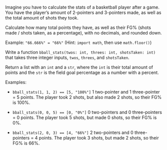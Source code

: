 
Imagine you have to calculate the stats of a basketball player after a game. You have the player’s amount of 2-pointers and 3-pointers made, as well as the total amount of shots they took. 

Calculate how many total points they have, as well as their FG% (shots made / shots taken, as a percentage), with no decimals, and rounded down. 

Example: `"66.666%" = "66%"`
(Hint: `import math`, then use `math.floor()`)

Write a function `bball_stats(twos: int, threes: int, shotsTaken: int)` that takes three integer inputs, `twos`, `threes`, and `shotsTaken`.

Return a list with an `int` and a `str`, where the `int` is their total amount of points and the `str` is the field goal percentage as a number with a percent. 

Examples:

- `bball_stats(1, 1, 2) == [5, "100%"]`
1 two-pointer and 1 three-pointer = 5 points. The player took 2 shots, but also made 2 shots, so their FG% is 100%.

- `bball_stats(0, 0, 5) == [0, "0%"]`
0 two-pointers and 0 three-pointers = 0 points. The player took 5 shots, but made 0 shots, so their FG% is 0%.

- `bball_stats(2, 0, 3) == [4, "66%"]`
2 two-pointers and 0 three-pointers = 4 points. The player took 3 shots, but made 2 shots, so their FG% is 66%.
